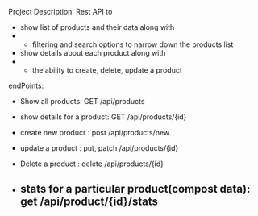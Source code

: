 Project Description: 
Rest API to
- show list of products and their data along with 
- - filtering and search options to narrow down the products list
- show details about each product along with 
- - the ability to create, delete, update a product                     

endPoints:
- Show all products: GET /api/products

- show details for a product: GET /api/products/{id}

- create new producr : post /api/products/new

- update a product : put, patch /api/products/{id}

- Delete a product : delete /api/products/{id}

- ## stats for a particular product(compost data): get /api/product/{id}/stats

